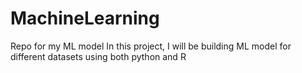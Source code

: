 # MachineLearning
Repo for my ML model
In this project, I will be building ML model for different datasets using both python and R

